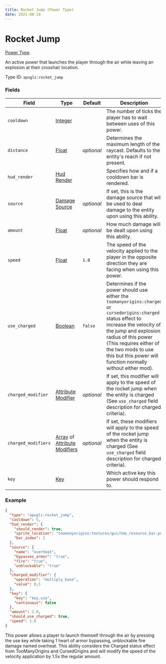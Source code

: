 ```yaml
---
title: Rocket Jump (Power Type)
date: 2021-08-19
---
```


# Rocket Jump

[Power Type](../power_types.md).

An active power that launches the player through the air while leaving an explosion at their crosshair location.

Type ID: `apugli:rocket_jump`

### Fields

Field  | Type | Default | Description
-------|------|---------|-------------
`cooldown` | [Integer](https://origins.readthedocs.io/en/latest/types/data_types/integer/) |  | The number of ticks the player has to wait between uses of this power.
`distance` | [Float](https://origins.readthedocs.io/en/latest/types/data_types/float/) | *optional* | Determines the maximum length of the raycast. Defaults to the entity's reach if not present. |
`hud_render` | [Hud Render](https://origins.readthedocs.io/en/latest/types/data_types/hud_render/) |  | Specifies how and if a cooldown bar is rendered.
`source` | [Damage Source](https://origins.readthedocs.io/en/latest/types/data_types/damage_source/) | *optional* | If set, this is the damage source that will be used to deal damage to the entity upon using this ability.
`amount` | [Float](https://origins.readthedocs.io/en/latest/types/data_types/float/) | *optional*| How much damage will be dealt upon using this ability.
`speed` | [Float](https://origins.readthedocs.io/en/latest/types/data_types/float/) | `1.0` | The speed of the velocity applied to the player in the opposite direction they are facing when using this power.
`use_charged` | [Boolean](https://origins.readthedocs.io/en/latest/types/data_types/boolean/) | `false` | Determines if the power should use either the `toomanyorigins:charged` or `cursedorigins:charged` status effect to increase the velocity of the jump and explosion radius of this power (This requires either of the two mods to use this but this power will function normally without either mod).
`charged_modifier` | [Attribute Modifier](https://origins.readthedocs.io/en/latest/types/data_types/attribute_modifier/) | *optional* | If set, this modifier will apply to the speed of the rocket jump when the entity is charged (See `use_charged` field description for charged criteria).
`charged_modifiers` | [Array](https://origins.readthedocs.io/en/latest/types/data_types/array/) of [Attribute Modifiers](https://origins.readthedocs.io/en/latest/types/data_types/attribute_modifier/) | *optional* | If set, these modifiers will apply to the speed of the rocket jump when the entity is charged (See `use_charged` field description for charged criteria).
`key` | [Key](https://origins.readthedocs.io/en/latest/types/data_types/key/) | | Which active key this power should respond to.

### Example
```json
{
  "type": "apugli:rocket_jump",
  "cooldown": 5,
  "hud_render": {
    "should_render": true,
    "sprite_location": "toomanyorigins:textures/gui/tmo_resource_bar.png",
    "bar_index": 2
  },
  "source": {
    "name": "overheat",
    "bypasses_armor": "true",
    "fire": "true",
    "unblockable": "true"
  },
  "charged_modifier": {
    "operation": "multiply_base",
    "value": 0.5
  },
  "key": {
    "key": "key.use",
    "continuous": false
  },
  "amount": 2.0,
  "should_use_charged": true,
  "speed": 1.0
}
```
This power allows a player to launch themself through the air by pressing the use key while taking 1 heart of armor bypassing, unblockable fire damage named overheat. This ability considers the Charged status effect from TooManyOrigins and CursedOrigins and will modify the speed of the velocity application by 1.5x the regular amount.